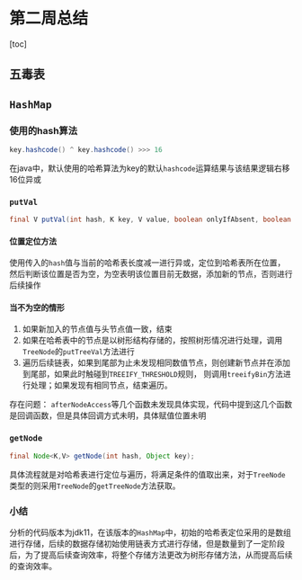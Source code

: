 # 第二周总结

[toc]

## 五毒表

## `HashMap`

### 使用的hash算法

```java
key.hashcode() ^ key.hashcode() >>> 16
```

在java中，默认使用的哈希算法为key的默认`hashcode`运算结果与该结果逻辑右移16位异或

### `putVal`

```java
final V putVal(int hash, K key, V value, boolean onlyIfAbsent, boolean evict);
```

#### 位置定位方法

使用传入的`hash`值与当前的哈希表长度减一进行异或，定位到哈希表所在位置，然后判断该位置是否为空，为空表明该位置目前无数据，添加新的节点，否则进行后续操作

#### 当不为空的情形

1. 如果新加入的节点值与头节点值一致，结束
2. 如果在哈希表中的节点是以树形结构存储的，按照树形情况进行处理，调用`TreeNode`的`putTreeVal`方法进行
3. 遍历后续链表，如果到尾部为止未发现相同数值节点，则创建新节点并在添加到尾部，如果此时触碰到`TREEIFY_THRESHOLD`规则， 则调用`treeifyBin`方法进行处理；如果发现有相同节点，结束遍历。

存在问题：
`afterNodeAccess`等几个函数未发现具体实现，代码中提到这几个函数是回调函数，但是具体回调方式未明，具体赋值位置未明

### `getNode`

```java
final Node<K,V> getNode(int hash, Object key);
```

具体流程就是对哈希表进行定位与遍历，将满足条件的值取出来，对于`TreeNode`类型的则采用`TreeNode`的`getTreeNode`方法获取。

### 小结

分析的代码版本为jdk11，在该版本的`HashMap`中，初始的哈希表定位采用的是数组进行存储，后续的数据存储初始使用链表方式进行存储，但是数量到了一定阶段后，为了提高后续查询效率，将整个存储方法更改为树形存储方法，从而提高后续的查询效率。
